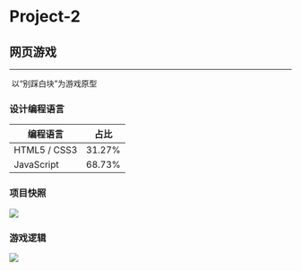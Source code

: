 # Project-2

## 网页游戏

---

​		以“别踩白块”为游戏原型

### 设计编程语言

| 编程语言     | 占比   |
| ------------ | ------ |
| HTML5 / CSS3 | 31.27% |
| JavaScript   | 68.73% |

### 项目快照

![](https://github.com/yushanla/H5Exercise/blob/master/responsiveWeb/src/img/Project-2-l.png?raw=true)

### 游戏逻辑

![](https://github.com/yushanla/H5Exercise/blob/master/whiteVsBlack/logicDiagram.png?raw=true)